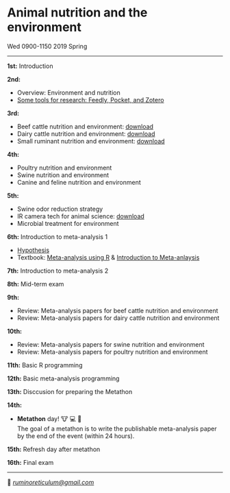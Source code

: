 # Animal nutrition and the environment  
Wed 0900-1150 2019 Spring

---------------------------------------

**1st:** Introduction  

**2nd:** 
- Overview: Environment and nutrition  
- [Some tools for research: Feedly, Pocket, and Zotero](https://youngjunna.github.io/2019-animal-nutrition-and-the-environment/Some_tools_for_research.html#1)

**3rd:** 
- Beef cattle nutrition and environment: [download](https://github.com/YoungjunNa/2019-animal-nutrition-and-the-environment/raw/master/Beef%20cattle%20nutrition%20and%20environment%20-%20G%20Park.pptx)
- Dairy cattle nutrition and environment: [download](https://github.com/YoungjunNa/2019-animal-nutrition-and-the-environment/raw/master/Dairy%20cattle%20Nutrition%20%26%20Environment_Kim.pptx)
- Small ruminant nutrition and environment: [download](https://github.com/YoungjunNa/2019-animal-nutrition-and-the-environment/raw/master/Small%20ruminant%20nutrition%20and%20environment_Lee.pptx)  

**4th:** 
- Poultry nutrition and environment
- Swine nutrition and environment
- Canine and feline nutrition and environment  

**5th:** 
- Swine odor reduction strategy
- IR camera tech for animal science: [download](https://github.com/YoungjunNa/2019-animal-nutrition-and-the-environment/blob/master/IR%20camera%20tech%20and%20animal-H.Kang.pdf)
- Microbial treatment for environment

**6th:** Introduction to meta-analysis 1  
- [Hypothesis](https://docs.google.com/presentation/d/12hvnrdV0ejO2iUR4VxWqZi80ZvSKx-rkbf5OL-J2szk/edit?usp=sharing)  
- Textbook: [Meta-analysis using R](https://book.naver.com/bookdb/book_detail.nhn?bid=9229584) & [Introduction to Meta-anlaysis](https://onlinelibrary.wiley.com/doi/book/10.1002/9780470743386)


**7th:** Introduction to meta-analysis 2

**8th:** Mid-term exam

**9th:**  
- Review: Meta-analysis papers for beef cattle nutrition and environment
- Review: Meta-analysis papers for dairy cattle nutrition and environment

**10th:**  
- Review: Meta-analysis papers for swine nutrition and environment
- Review: Meta-analysis papers for poultry nutrition and environment

**11th:** Basic R programming  

**12th:** Basic meta-analysis programming  

**13th:** Disccusion for preparing the Metathon

**14th:**  
- **Metathon** day! :cow: :computer: :running:  
The goal of a metathon is to write the publishable meta-analysis paper by the end of the event (within 24 hours).  

**15th:** Refresh day after metathon

**16th:** Final exam

---------------------------------------
💌 *ruminoreticulum@gmail.com*
